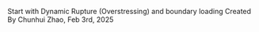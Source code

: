 Start with Dynamic Rupture (Overstressing) and boundary loading
Created By Chunhui Zhao, Feb 3rd, 2025